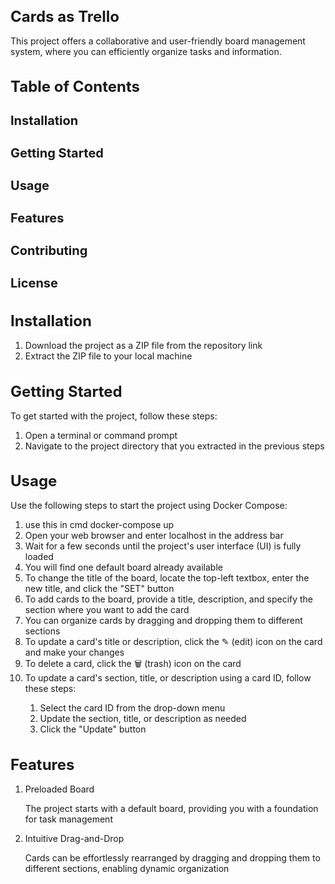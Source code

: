 <h1 style="font-size: 24px;">Cards as Trello</h1>
<p>This project offers a collaborative and user-friendly board management system, where you can efficiently organize tasks and information.</p>

<h1 style="font-size: 24px;">Table of Contents</h1>
<h3 style="font-size: 20px;">Installation</h3>
<h3 style="font-size: 20px;">Getting Started</h3>
<h3 style="font-size: 20px;">Usage</h3>
<h3 style="font-size: 20px;">Features</h3>
<h3 style="font-size: 20px;">Contributing</h3>
<h3 style="font-size: 20px;">License</h3>

<h1 style="font-size: 24px;">Installation</h1>
<ol>
  <li>Download the project as a ZIP file from the repository link</li>
  <li>Extract the ZIP file to your local machine</li>
</ol>


<h1 style="font-size: 24px;">Getting Started</h1>
To get started with the project, follow these steps:
<ol>
  <li>Open a terminal or command prompt</li>
  <li>Navigate to the project directory that you extracted in the previous steps</li>
</ol>

<h1 id="usage" style="font-size: 24px;">Usage</h1>
Use the following steps to start the project using Docker Compose:
<ol>
  <li>use this in cmd docker-compose up</li>
  <li>Open your web browser and enter localhost in the address bar</li>
  <li>Wait for a few seconds until the project's user interface (UI) is fully loaded</li>
  <li>You will find one default board already available</li>
  <li>To change the title of the board, locate the top-left textbox, enter the new title, and click the "SET" button</li>
  <li>To add cards to the board, provide a title, description, and specify the section where you want to add the card</li>
  <li>You can organize cards by dragging and dropping them to different sections</li>
  <li>To update a card's title or description, click the ✎ (edit) icon on the card and make your changes</li>
  <li>To delete a card, click the 🗑 (trash) icon on the card</li>
  <li>To update a card's section, title, or description using a card ID, follow these steps:</li>
  <ol>
    <li>Select the card ID from the drop-down menu</li>
    <li>Update the section, title, or description as needed</li>
    <li>Click the "Update" button</li>
  </ol>
</ol>

<h1 style="font-size: 24px;">Features</h1>
<ol>
  <li>Preloaded Board</li>
  <p>The project starts with a default board, providing you with a foundation for task management</p>
  <li>Intuitive Drag-and-Drop</li>
  <p>Cards can be effortlessly rearranged by dragging and dropping them to different sections, enabling dynamic organization</p>
</ol>
